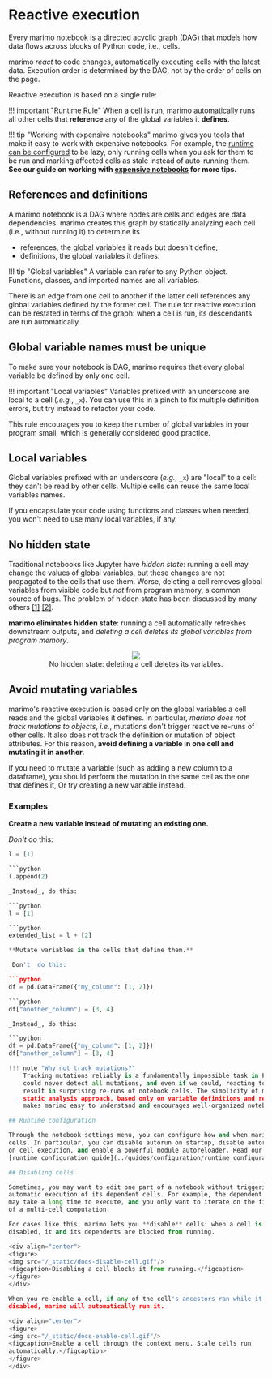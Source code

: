 # Reactive execution

Every marimo notebook is a directed acyclic graph (DAG) that models how data
flows across blocks of Python code, i.e., cells.

marimo _react_ to code changes, automatically executing cells with the latest
data. Execution order is determined by the DAG, not by the order of cells on
the page.

Reactive execution is based on a single rule:

!!! important "Runtime Rule"
    When a cell is run, marimo automatically runs all other cells that
    **reference** any of the global variables it **defines**.

!!! tip "Working with expensive notebooks"
    marimo gives you tools that make it easy to work with expensive notebooks. For
    example, the [runtime can be
    configured](#/guides/configuration/runtime_configuration.md) to be lazy, only
    running cells when you ask for them to be run and marking affected cells as
    stale instead of auto-running them. **See our guide on working with [expensive
    notebooks](../guides/expensive_notebooks.md) for more tips.**

## References and definitions

A marimo notebook is a DAG where nodes are cells and edges are data
dependencies. marimo creates this graph by statically analyzing each cell
(i.e., without running it) to determine its

- references, the global variables it reads but doesn't define;
- definitions, the global variables it defines.

!!! tip "Global variables"
    A variable can refer to any Python object. Functions, classes, and imported
    names are all variables.

There is an edge from one cell to another if the latter cell references any
global variables defined by the former cell. The rule for reactive execution
can be restated in terms of the graph: when a cell is run, its descendants are
run automatically.

## Global variable names must be unique

To make sure your notebook is DAG, marimo requires that every global
variable be defined by only one cell.

!!! important "Local variables"
    Variables prefixed with an underscore are local to a cell (_.e.g._, `_x`). You
    can use this in a pinch to fix multiple definition errors, but try instead to
    refactor your code.

This rule encourages you to keep the number of global variables in your
program small, which is generally considered good practice.

## Local variables

Global variables prefixed with an underscore (_e.g._, `_x`) are "local" to a
cell: they can't be read by other cells. Multiple cells can reuse the same
local variables names.

If you encapsulate your code using functions and classes when needed,
you won't need to use many local variables, if any.

## No hidden state

Traditional notebooks like Jupyter have _hidden state_: running a cell may
change the values of global variables, but these changes are not propagated to
the cells that use them. Worse, deleting a cell removes global
variables from visible code but _not_ from program memory, a common
source of bugs. The problem of hidden state has been discussed by
many others
[[1]](https://austinhenley.com/pubs/Chattopadhyay2020CHI_NotebookPainpoints.pdf)
[[2]](https://docs.google.com/presentation/d/1n2RlMdmv1p25Xy5thJUhkKGvjtV-dkAIsUXP-AL4ffI/edit#slide=id.g362da58057_0_1).

**marimo eliminates hidden state**: running
a cell automatically refreshes downstream outputs, and _deleting a cell
deletes its global variables from program memory_.

<div align="center">
<figure>
<img src="/_static/docs-delete-cell.gif"/>
<figcaption>No hidden state: deleting a cell deletes its variables.</figcaption>
</figure>
</div>

<a name="reactivity-mutations"></a>

## Avoid mutating variables

marimo's reactive execution is based only on the global variables a cell reads
and the global variables it defines. In particular, _marimo does not track
mutations to objects_, _i.e._, mutations don't trigger reactive re-runs of
other cells. It also does not track the definition or mutation of object
attributes. For this reason, **avoid defining a variable in one cell and
mutating it in another**.

If you need to mutate a variable (such as adding a new column to a dataframe),
you should perform the mutation in the same cell as the one that defines it,
Or try creating a new variable instead.

### Examples

**Create a new variable instead of mutating an existing one.**

_Don't_ do this:

```python
l = [1]

```python
l.append(2)

_Instead_, do this:

```python
l = [1]

```python
extended_list = l + [2]

**Mutate variables in the cells that define them.**

_Don't_ do this:

```python
df = pd.DataFrame({"my_column": [1, 2]})

```python
df["another_column"] = [3, 4]

_Instead_, do this:

```python
df = pd.DataFrame({"my_column": [1, 2]})
df["another_column"] = [3, 4]

!!! note "Why not track mutations?"
    Tracking mutations reliably is a fundamentally impossible task in Python; marimo
    could never detect all mutations, and even if we could, reacting to mutations could
    result in surprising re-runs of notebook cells. The simplicity of marimo's
    static analysis approach, based only on variable definitions and references,
    makes marimo easy to understand and encourages well-organized notebook code.

## Runtime configuration

Through the notebook settings menu, you can configure how and when marimo runs
cells. In particular, you can disable autorun on startup, disable autorun
on cell execution, and enable a powerful module autoreloader. Read our
[runtime configuration guide](../guides/configuration/runtime_configuration.md) to learn more.

## Disabling cells

Sometimes, you may want to edit one part of a notebook without triggering
automatic execution of its dependent cells. For example, the dependent cells
may take a long time to execute, and you only want to iterate on the first part
of a multi-cell computation.

For cases like this, marimo lets you **disable** cells: when a cell is
disabled, it and its dependents are blocked from running.

<div align="center">
<figure>
<img src="/_static/docs-disable-cell.gif"/>
<figcaption>Disabling a cell blocks it from running.</figcaption>
</figure>
</div>

When you re-enable a cell, if any of the cell's ancestors ran while it was
disabled, marimo will automatically run it.

<div align="center">
<figure>
<img src="/_static/docs-enable-cell.gif"/>
<figcaption>Enable a cell through the context menu. Stale cells run
automatically.</figcaption>
</figure>
</div>
